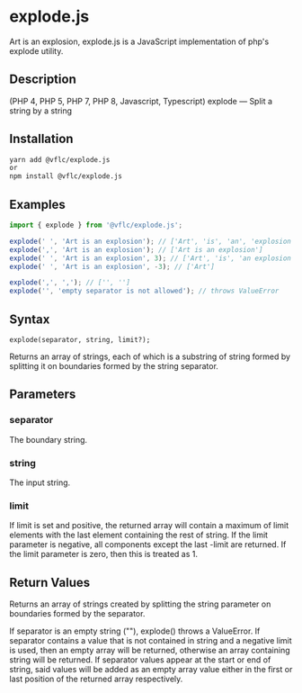 # explode.js

Art is an explosion, explode.js is a JavaScript implementation of php's explode utility.

## Description

(PHP 4, PHP 5, PHP 7, PHP 8, Javascript, Typescript)
explode — Split a string by a string

## Installation

```bash
yarn add @vflc/explode.js
or
npm install @vflc/explode.js
```

## Examples

```ts
import { explode } from '@vflc/explode.js';

explode(' ', 'Art is an explosion'); // ['Art', 'is', 'an', 'explosion']
explode(',', 'Art is an explosion'); // ['Art is an explosion']
explode(' ', 'Art is an explosion', 3); // ['Art', 'is', 'an explosion']
explode(' ', 'Art is an explosion', -3); // ['Art']

explode(',', ','); // ['', '']
explode('', 'empty separator is not allowed'); // throws ValueError
```

## Syntax

```text
explode(separator, string, limit?);
```

Returns an array of strings, each of which is a substring of string formed by splitting it on boundaries formed by the string separator.

## Parameters

### separator

The boundary string.

### string

The input string.

### limit

If limit is set and positive, the returned array will contain a maximum of limit elements with the last element containing the rest of string.
If the limit parameter is negative, all components except the last -limit are returned.
If the limit parameter is zero, then this is treated as 1.

## Return Values

Returns an array of strings created by splitting the string parameter on boundaries formed by the separator.

If separator is an empty string (""), explode() throws a ValueError. If separator contains a value that is not contained in string and a negative limit is used, then an empty array will be returned, otherwise an array containing string will be returned. If separator values appear at the start or end of string, said values will be added as an empty array value either in the first or last position of the returned array respectively.
